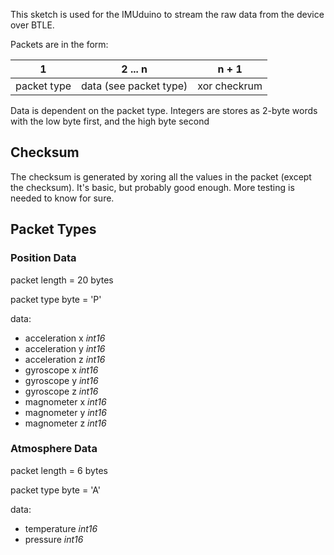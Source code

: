 This sketch is used for the IMUduino to stream the raw data from the device over
BTLE.

Packets are in the form:

| 1           | 2 ... n                | n + 1        |
|:-----------:|:----------------------:|:------------:|
| packet type | data (see packet type) | xor checkrum |

Data is dependent on the packet type.  Integers are stores as 2-byte words with the
low byte first, and the high byte second

## Checksum

The checksum is generated by xoring all the values in the packet (except the checksum).
It's basic, but probably good enough.  More testing is needed to know for sure.

## Packet Types

### Position Data

packet length = 20 bytes

packet type byte = 'P'

data:

* acceleration x *int16*
* acceleration y *int16*
* acceleration z *int16*
* gyroscope x *int16*
* gyroscope y *int16*
* gyroscope z *int16*
* magnometer x *int16*
* magnometer y *int16*
* magnometer z *int16*

### Atmosphere Data

packet length = 6 bytes

packet type byte = 'A'

data:

* temperature *int16*
* pressure *int16*
